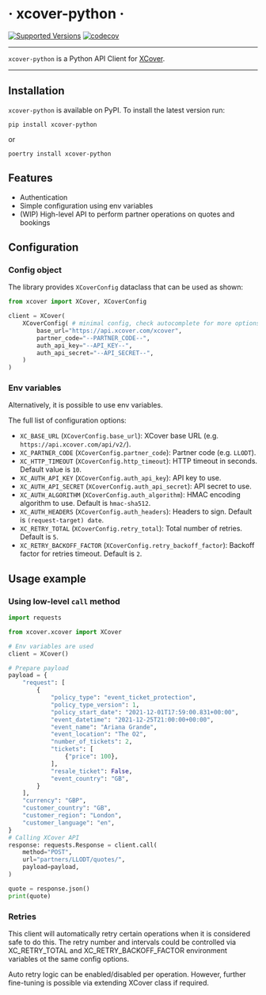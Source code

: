 # &middot; xcover-python &middot;
[![Supported Versions](https://img.shields.io/pypi/pyversions/xcover-python.svg)](https://pypi.org/project/xcover-python)
[![codecov](https://codecov.io/gh/CoverGenius/xcover-python/branch/master/graph/badge.svg?token=KINNTVZV07)](https://codecov.io/gh/CoverGenius/xcover-python)

---

`xcover-python` is a Python API Client for [XCover](https://www.covergenius.com/xcover/).

---

## Installation

`xcover-python` is available on PyPI. To install the latest version run:

    pip install xcover-python

or

    poertry install xcover-python

## Features

- Authentication
- Simple configuration using env variables
- (WIP) High-level API to perform partner operations on quotes and bookings

## Configuration

### Config object

The library provides `XCoverConfig` dataclass that can be used as shown:

```python
from xcover import XCover, XCoverConfig

client = XCover(
    XCoverConfig( # minimal config, check autocomplete for more options
        base_url="https://api.xcover.com/xcover",
        partner_code="--PARTNER_CODE--",
        auth_api_key="--API_KEY--",
        auth_api_secret="--API_SECRET--",
    )
)

```

### Env variables

Alternatively, it is possible to use env variables.

The full list of configuration options:

* `XC_BASE_URL` (`XCoverConfig.base_url`): XCover base URL (e.g. `https://api.xcover.com/api/v2/`).
* `XC_PARTNER_CODE` (`XCoverConfig.partner_code`): Partner code (e.g. `LLODT`).
* `XC_HTTP_TIMEOUT` (`XCoverConfig.http_timeout`): HTTP timeout in seconds. Default value is `10`.
* `XC_AUTH_API_KEY` (`XCoverConfig.auth_api_key`): API key to use.
* `XC_AUTH_API_SECRET` (`XCoverConfig.auth_api_secret`): API secret to use.
* `XC_AUTH_ALGORITHM` (`XCoverConfig.auth_algorithm`): HMAC encoding algorithm to use. Default is `hmac-sha512`.
* `XC_AUTH_HEADERS` (`XCoverConfig.auth_headers`): Headers to sign. Default is `(request-target) date`.
* `XC_RETRY_TOTAL` (`XCoverConfig.retry_total`): Total number of retries. Default is `5`.
* `XC_RETRY_BACKOFF_FACTOR` (`XCoverConfig.retry_backoff_factor`): Backoff factor for retries timeout. Default is `2`.

## Usage example

### Using low-level `call` method

```python
import requests

from xcover.xcover import XCover

# Env variables are used
client = XCover()

# Prepare payload
payload = {
    "request": [
        {
            "policy_type": "event_ticket_protection",
            "policy_type_version": 1,
            "policy_start_date": "2021-12-01T17:59:00.831+00:00",
            "event_datetime": "2021-12-25T21:00:00+00:00",
            "event_name": "Ariana Grande",
            "event_location": "The O2",
            "number_of_tickets": 2,
            "tickets": [
                {"price": 100},
            ],
            "resale_ticket": False,
            "event_country": "GB",
        }
    ],
    "currency": "GBP",
    "customer_country": "GB",
    "customer_region": "London",
    "customer_language": "en",
}
# Calling XCover API
response: requests.Response = client.call(
    method="POST",
    url="partners/LLODT/quotes/",
    payload=payload,
)

quote = response.json()
print(quote)
```

### Retries

This client will automatically retry certain operations when it is considered safe to do this.
The retry number and intervals could be controlled via XC_RETRY_TOTAL and XC_RETRY_BACKOFF_FACTOR
environment variables ot the same config options.

Auto retry logic can be enabled/disabled per operation. However, further fine-tuning is possible
via extending XCover class if required.
